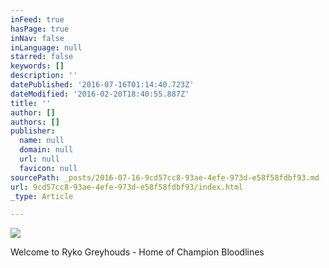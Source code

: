 ```yaml
---
inFeed: true
hasPage: true
inNav: false
inLanguage: null
starred: false
keywords: []
description: ''
datePublished: '2016-07-16T01:14:40.723Z'
dateModified: '2016-02-20T18:40:55.887Z'
title: ''
author: []
authors: []
publisher:
  name: null
  domain: null
  url: null
  favicon: null
sourcePath: _posts/2016-07-16-9cd57cc8-93ae-4efe-973d-e58f58fdbf93.md
url: 9cd57cc8-93ae-4efe-973d-e58f58fdbf93/index.html
_type: Article

---
```

![](https://the-grid-user-content.s3-us-west-2.amazonaws.com/081acd5c-5b8e-479d-a4b7-fe68ecbc1030.JPG)

Welcome to Ryko Greyhouds - Home of Champion Bloodlines